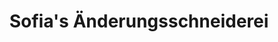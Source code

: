 ---
title: "Sofia's Änderungsschneiderei"
url: /muenchen/sofias-aenderungsschneiderei/
shop: Schneiderei
---